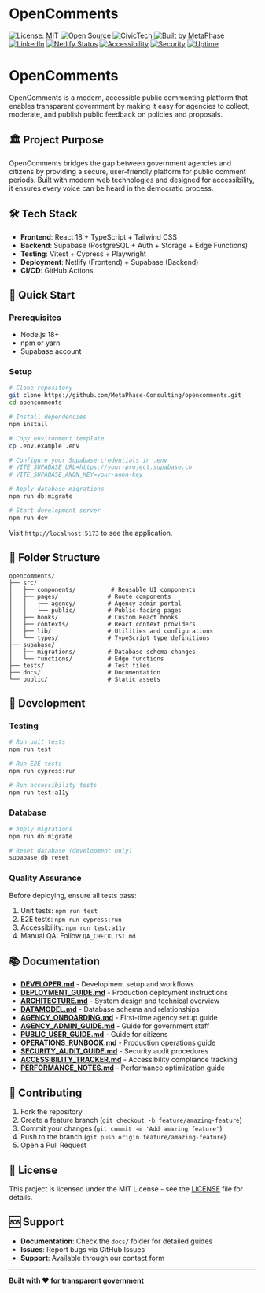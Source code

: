 # OpenComments

[![License: MIT](https://img.shields.io/badge/License-MIT-blue.svg)](https://opensource.org/licenses/MIT)
[![Open Source](https://badges.frapsoft.com/os/v1/open-source.svg?v=103)](https://opensource.org/)
[![CivicTech](https://img.shields.io/badge/Civic-Tech-1f7a8c)](https://github.com/MetaPhase-Consulting/opencomments)
[![Built by MetaPhase](https://img.shields.io/badge/Built%20by-MetaPhase-fb641f)](https://metaphase.tech)
[![LinkedIn](https://img.shields.io/badge/Linked-In-0077b5)](https://www.linkedin.com/company/metaphase-consulting-llc/)
[![Netlify Status](https://api.netlify.com/api/v1/badges/4775fe17-b688-41cc-9426-917c8a5a94b2/deploy-status?branch=dev)](https://app.netlify.com/projects/opencomments/deploys)
[![Accessibility](https://img.shields.io/badge/Accessibility-WCAG%202.1%20AA-green)](https://www.w3.org/WAI/WCAG21/quickref/)
[![Security](https://img.shields.io/badge/Security-SOC%202-blue)](https://netlify.com/security)
[![Uptime](https://img.shields.io/badge/Uptime-99.99%25-brightgreen)](https://status.opencomments.us)

# OpenComments

OpenComments is a modern, accessible public commenting platform that enables transparent government by making it easy for agencies to collect, moderate, and publish public feedback on policies and proposals.

## 🏛️ Project Purpose

OpenComments bridges the gap between government agencies and citizens by providing a secure, user-friendly platform for public comment periods. Built with modern web technologies and designed for accessibility, it ensures every voice can be heard in the democratic process.

## 🛠️ Tech Stack

- **Frontend**: React 18 + TypeScript + Tailwind CSS
- **Backend**: Supabase (PostgreSQL + Auth + Storage + Edge Functions)
- **Testing**: Vitest + Cypress + Playwright
- **Deployment**: Netlify (Frontend) + Supabase (Backend)
- **CI/CD**: GitHub Actions

## 🚀 Quick Start

### Prerequisites
- Node.js 18+
- npm or yarn
- Supabase account

### Setup
```bash
# Clone repository
git clone https://github.com/MetaPhase-Consulting/opencomments.git
cd opencomments

# Install dependencies
npm install

# Copy environment template
cp .env.example .env

# Configure your Supabase credentials in .env
# VITE_SUPABASE_URL=https://your-project.supabase.co
# VITE_SUPABASE_ANON_KEY=your-anon-key

# Apply database migrations
npm run db:migrate

# Start development server
npm run dev
```

Visit `http://localhost:5173` to see the application.

## 📁 Folder Structure

```
opencomments/
├── src/
│   ├── components/          # Reusable UI components
│   ├── pages/              # Route components
│   │   ├── agency/         # Agency admin portal
│   │   └── public/         # Public-facing pages
│   ├── hooks/              # Custom React hooks
│   ├── contexts/           # React context providers
│   ├── lib/                # Utilities and configurations
│   └── types/              # TypeScript type definitions
├── supabase/
│   ├── migrations/         # Database schema changes
│   └── functions/          # Edge functions
├── tests/                  # Test files
├── docs/                   # Documentation
└── public/                 # Static assets
```

## 🧪 Development

### Testing
```bash
# Run unit tests
npm run test

# Run E2E tests
npm run cypress:run

# Run accessibility tests
npm run test:a11y
```

### Database
```bash
# Apply migrations
npm run db:migrate

# Reset database (development only)
supabase db reset
```

### Quality Assurance
Before deploying, ensure all tests pass:
1. Unit tests: `npm run test`
2. E2E tests: `npm run cypress:run`
3. Accessibility: `npm run test:a11y`
4. Manual QA: Follow `QA_CHECKLIST.md`

## 📚 Documentation

- **[DEVELOPER.md](docs/DEVELOPER.md)** - Development setup and workflows
- **[DEPLOYMENT_GUIDE.md](docs/DEPLOYMENT_GUIDE.md)** - Production deployment instructions
- **[ARCHITECTURE.md](docs/ARCHITECTURE.md)** - System design and technical overview
- **[DATAMODEL.md](docs/DATAMODEL.md)** - Database schema and relationships
- **[AGENCY_ONBOARDING.md](docs/AGENCY_ONBOARDING.md)** - First-time agency setup guide
- **[AGENCY_ADMIN_GUIDE.md](docs/AGENCY_ADMIN_GUIDE.md)** - Guide for government staff
- **[PUBLIC_USER_GUIDE.md](docs/PUBLIC_USER_GUIDE.md)** - Guide for citizens
- **[OPERATIONS_RUNBOOK.md](docs/OPERATIONS_RUNBOOK.md)** - Production operations guide
- **[SECURITY_AUDIT_GUIDE.md](docs/SECURITY_AUDIT_GUIDE.md)** - Security audit procedures
- **[ACCESSIBILITY_TRACKER.md](docs/ACCESSIBILITY_TRACKER.md)** - Accessibility compliance tracking
- **[PERFORMANCE_NOTES.md](docs/PERFORMANCE_NOTES.md)** - Performance optimization guide

## 🤝 Contributing

1. Fork the repository
2. Create a feature branch (`git checkout -b feature/amazing-feature`)
3. Commit your changes (`git commit -m 'Add amazing feature'`)
4. Push to the branch (`git push origin feature/amazing-feature`)
5. Open a Pull Request

## 📄 License

This project is licensed under the MIT License - see the [LICENSE](LICENSE) file for details.

## 🆘 Support

- **Documentation**: Check the `docs/` folder for detailed guides
- **Issues**: Report bugs via GitHub Issues
- **Support**: Available through our contact form

---

**Built with ❤️ for transparent government**
